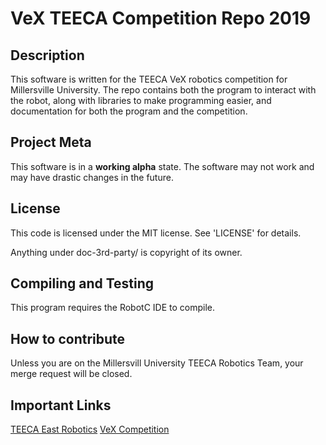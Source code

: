 VeX TEECA Competition Repo 2019
================================

## Description
This software is written for the TEECA VeX robotics competition for Millersville University.
The repo contains both the program to interact with the robot, along with libraries to make
programming easier, and documentation for both the program and the competition.

## Project Meta
This software is in a **working alpha** state.
The software may not work and may have drastic changes in the future.

## License
This code is licensed under the MIT license. See 'LICENSE' for details. 

Anything under doc-3rd-party/ is copyright of its owner.

## Compiling and Testing
This program requires the RobotC IDE to compile.

## How to contribute
Unless you are on the Millersvill University TEECA Robotics Team, your merge request will be closed.

## Important Links
[TEECA East Robotics](https://teecaeast.org/events/robotics-challenge/)
[VeX Competition](https://www.vexrobotics.com/vexedr/competition/vrc-current-game)

